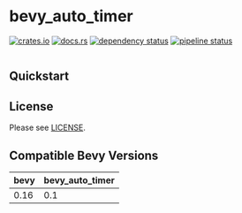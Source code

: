 bevy_auto_timer
===========

[![crates.io](https://img.shields.io/crates/v/bevy_auto_timer)](https://crates.io/crates/bevy_auto_timer)
[![docs.rs](https://docs.rs/bevy_auto_timer/badge.svg)](https://docs.rs/bevy_auto_timer)
[![dependency status](https://deps.rs/repo/gitlab/kimtinh/bevy_auto_timer/status.svg)](https://deps.rs/repo/gitlab/kimtinh/bevy_auto_timer)
[![pipeline status](https://gitlab.com/kimtinh/bevy_auto_timer/badges/master/pipeline.svg)](https://gitlab.com/kimtinh/bevy_auto_timer/-/commits/master)

![]()


Quickstart
----------


License
-------

Please see [LICENSE](./LICENSE).


Compatible Bevy Versions
------------------------

| bevy | bevy_auto_timer |
|------|-----------------|
| 0.16 | 0.1             |

